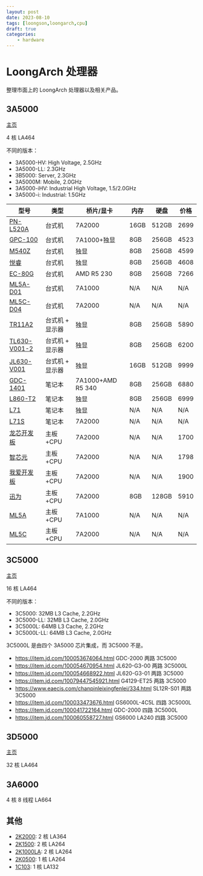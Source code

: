 ```yaml
---
layout: post
date: 2023-08-10
tags: [loongson,loongarch,cpu]
draft: true
categories:
    - hardware
---
```


# LoongArch 处理器

整理市面上的 LoongArch 处理器以及相关产品。

<!-- more -->

## 3A5000

[主页](https://www.loongson.cn/product/show?id=10)

4 核 LA464

不同的版本：

- 3A5000-HV: High Voltage, 2.5GHz
- 3A5000-LL: 2.3GHz
- 3B5000: Server, 2.3GHz
- 3A5000M: Mobile, 2.0GHz
- 3A5000-iHV: Industrial High Voltage, 1.5/2.0GHz
- 3A5000-i: Industrial: 1.5GHz

| 型号                                                             | 类型          | 桥片/显卡         | 内存 | 硬盘  | 价格 |
|------------------------------------------------------------------|-------------|-------------------|------|-------|------|
| [PN-L520A](https://item.jd.com/10074790246806.html)              | 台式机        | 7A2000            | 16GB | 512GB | 2699 |
| [GPC-100](https://item.jd.com/100017987513.html)                 | 台式机        | 7A1000+独显       | 8GB  | 256GB | 4523 |
| [M540Z](https://item.jd.com/100044255754.html)                   | 台式机        | 独显              | 8GB  | 256GB | 4599 |
| [悦睿](https://item.jd.com/100023656622.html)                    | 台式机        | 独显              | 8GB  | 256GB | 4608 |
| [EC-80G](https://item.jd.com/100029037278.html)                  | 台式机        | AMD R5 230        | 8GB  | 256GB | 7266 |
| [ML5A-D01](https://www.eaecis.com/chanpinleixingfenlei/339.html) | 台式机        | 7A1000            | N/A  | N/A   | N/A  |
| [ML5C-D04](https://www.eaecis.com/chanpinleixingfenlei/337.html) | 台式机        | 7A2000            | N/A  | N/A   | N/A  |
| [TR11A2](https://item.jd.com/100043060855.html)                  | 台式机 + 显示器 | 独显              | 8GB  | 256GB | 5890 |
| [TL630-V001-2](https://item.jd.com/100044512026.html)            | 台式机 + 显示器 | 独显              | 8GB  | 256GB | 6200 |
| [JL630-V001](https://item.jd.com/100047587985.html)              | 台式机 + 显示器 | 独显              | 16GB | 512GB | 9999 |
| [GDC-1401](https://item.jd.com/100016595171.html)                | 笔记本        | 7A1000+AMD R5 340 | 8GB  | 256GB | 6880 |
| [L860-T2](https://item.jd.com/100037403828.html)                 | 笔记本        | 独显              | 8GB  | 256GB | 6999 |
| [L71](https://www.eaecis.com/chanpinleixingfenlei/343.html)      | 笔记本        | 独显              | N/A  | N/A   | N/A  |
| [L71S](https://www.eaecis.com/chanpinleixingfenlei/340.html)     | 笔记本        | 7A2000            | N/A  | N/A   | N/A  |
| [龙芯开发板](https://item.taobao.com/item.htm?id=682906828504)   | 主板+CPU      | 7A2000            | N/A  | N/A   | 1700 |
| [智芯元](https://item.taobao.com/item.htm?id=717408690295)       | 主板+CPU      | 7A2000            | N/A  | N/A   | 1798 |
| [我爱开发板](https://item.taobao.com/item.htm?id=683776108019)   | 主板+CPU      | 7A2000            | N/A  | N/A   | 1900 |
| [迅为](https://item.taobao.com/item.htm?id=690758505114)         | 主板+CPU      | 7A2000            | 8GB  | 128GB | 5910 |
| [ML5A](https://www.eaecis.com/chanpinleixingfenlei/342.html)     | 主板+CPU      | 7A1000            | N/A  | N/A   | N/A  |
| [ML5C](https://www.eaecis.com/chanpinleixingfenlei/331.html)     | 主板+CPU      | 7A2000            | N/A  | N/A   | N/A  |

## 3C5000

[主页](https://www.loongson.cn/product/show?id=15)

16 核 LA464

不同的版本：

- 3C5000: 32MB L3 Cache, 2.2GHz
- 3C5000-LL: 32MB L3 Cache, 2.0GHz
- 3C5000L: 64MB L3 Cache, 2.2GHz
- 3C5000L-LL: 64MB L3 Cache, 2.0GHz

3C5000L 是由四个 3A5000 芯片集成，而 3C5000 不是。

- <https://item.jd.com/100053674064.html> GDC-2000 两路 3C5000
- <https://item.jd.com/100054670954.html> JL620-G3-00 两路 3C5000L
- <https://item.jd.com/100054668922.html> JL620-G3-01 两路 3C5000
- <https://item.jd.com/10079447545921.html> G4129-ET25 两路 3C5000
- <https://www.eaecis.com/chanpinleixingfenlei/334.html> SL12R-S01 两路 3C5000
- <https://item.jd.com/100033473676.html> GS6000L-4C5L 四路 3C5000L
- <https://item.jd.com/100041722164.html> GDC-2000 四路 3C5000L
- <https://item.jd.com/100060558727.html> GS6000 LA240 四路 3C5000

## 3D5000

[主页](https://www.loongson.cn/product/show?id=21)

32 核 LA464

## 3A6000

4 核 8 线程 LA664

## 其他

- [2K2000](https://www.loongson.cn/product/show?id=20): 2 核 LA364
- [2K1500](https://www.loongson.cn/product/show?id=19): 2 核 LA264
- [2K1000LA](https://www.loongson.cn/product/show?id=8): 2 核 LA264
- [2K0500](https://www.loongson.cn/product/show?id=9): 1 核 LA264
- [1C103](https://www.loongson.cn/product/show?id=18): 1 核 LA132
